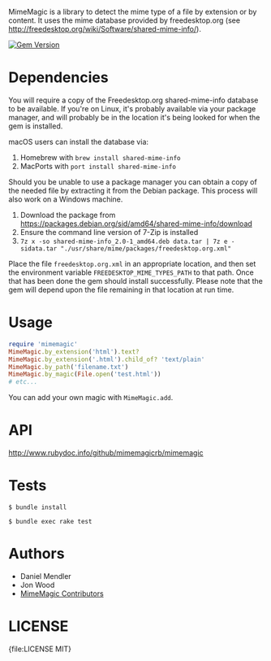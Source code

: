 MimeMagic is a library to detect the mime type of a file by extension or by content. It uses the mime database
provided by freedesktop.org (see http://freedesktop.org/wiki/Software/shared-mime-info/).

[![Gem Version](https://img.shields.io/gem/v/mimemagic.svg)](http://rubygems.org/gems/mimemagic)

Dependencies
============

You will require a copy of the Freedesktop.org shared-mime-info database to be available. If you're on Linux,
it's probably available via your package manager, and will probably be in the location it's being looked for
when the gem is installed.

macOS users can install the database via:

1. Homebrew with `brew install shared-mime-info`
2. MacPorts with `port install shared-mime-info`

Should you be unable to use a package manager you can obtain a copy of the needed file by extracting it from
the Debian package. This process will also work on a Windows machine.

1. Download the package from https://packages.debian.org/sid/amd64/shared-mime-info/download
2. Ensure the command line version of 7-Zip is installed
3. `7z x -so shared-mime-info_2.0-1_amd64.deb data.tar | 7z e -sidata.tar "./usr/share/mime/packages/freedesktop.org.xml"`


Place the file `freedesktop.org.xml` in an appropriate location, and then set the environment variable
`FREEDESKTOP_MIME_TYPES_PATH` to that path. Once that has been done the gem should install successfully. Please
note that the gem will depend upon the file remaining in that location at run time.

Usage
=====

```ruby
require 'mimemagic'
MimeMagic.by_extension('html').text?
MimeMagic.by_extension('.html').child_of? 'text/plain'
MimeMagic.by_path('filename.txt')
MimeMagic.by_magic(File.open('test.html'))
# etc...
```

You can add your own magic with `MimeMagic.add`.

API
===

http://www.rubydoc.info/github/mimemagicrb/mimemagic

Tests
=====

```console
$ bundle install

$ bundle exec rake test
```

Authors
=======

* Daniel Mendler
* Jon Wood
* [MimeMagic Contributors](https://github.com/mimemagicrb/mimemagic/graphs/contributors)

LICENSE
=======

{file:LICENSE MIT}
